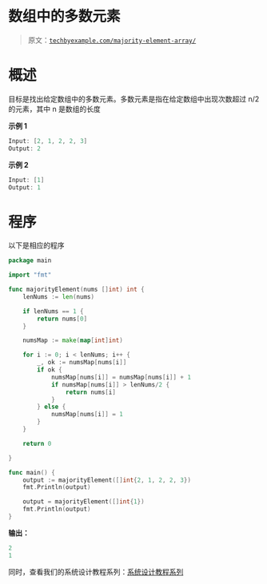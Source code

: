 # 数组中的多数元素

> 原文：[`techbyexample.com/majority-element-array/`](https://techbyexample.com/majority-element-array/)

# **概述**

目标是找出给定数组中的多数元素。多数元素是指在给定数组中出现次数超过 n/2 的元素，其中 n 是数组的长度

**示例 1**

```go
Input: [2, 1, 2, 2, 3]
Output: 2
```

**示例 2**

```go
Input: [1]
Output: 1
```

# **程序**

以下是相应的程序

```go
package main

import "fmt"

func majorityElement(nums []int) int {
	lenNums := len(nums)

	if lenNums == 1 {
		return nums[0]
	}

	numsMap := make(map[int]int)

	for i := 0; i < lenNums; i++ {
		_, ok := numsMap[nums[i]]
		if ok {
			numsMap[nums[i]] = numsMap[nums[i]] + 1
			if numsMap[nums[i]] > lenNums/2 {
				return nums[i]
			}
		} else {
			numsMap[nums[i]] = 1
		}
	}

	return 0

}

func main() {
	output := majorityElement([]int{2, 1, 2, 2, 3})
	fmt.Println(output)

	output = majorityElement([]int{1})
	fmt.Println(output)
}
```

**输出：**

```go
2
1
```

同时，查看我们的系统设计教程系列：[系统设计教程系列](https://techbyexample.com/system-design-questions/)
